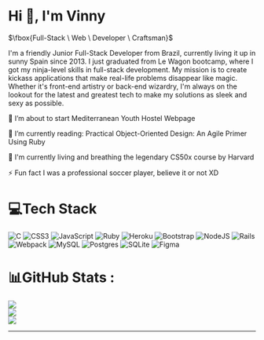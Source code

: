 <h1 align="left">Hi 👋, I'm Vinny</h1>

 $\fbox{Full-Stack \ Web \ Developer \ Craftsman}$

<p align="left">I'm a friendly Junior Full-Stack Developer from Brazil, currently living it up in sunny Spain since 2013. I just graduated from Le Wagon bootcamp, where I got my ninja-level skills in full-stack development. My mission is to create kickass applications that make real-life problems disappear like magic. Whether it's front-end artistry or back-end wizardry, I'm always on the lookout for the latest and greatest tech to make my solutions as sleek and sexy as possible.</p>

🔭 I’m about to start Mediterranean Youth Hostel Webpage

🌱 I’m currently reading: Practical Object-Oriented Design: An Agile Primer Using Ruby

🦾 I'm currently living and breathing the legendary CS50x course by Harvard

⚡ Fun fact I was a professional soccer player, believe it or not XD

# 💻Tech Stack
![C](https://img.shields.io/badge/c-%2300599C.svg?style=for-the-badge&logo=c&logoColor=white) ![CSS3](https://img.shields.io/badge/css3-%231572B6.svg?style=for-the-badge&logo=css3&logoColor=white) ![JavaScript](https://img.shields.io/badge/javascript-%23323330.svg?style=for-the-badge&logo=javascript&logoColor=%23F7DF1E) ![Ruby](https://img.shields.io/badge/ruby-%23CC342D.svg?style=for-the-badge&logo=ruby&logoColor=white) ![Heroku](https://img.shields.io/badge/heroku-%23430098.svg?style=for-the-badge&logo=heroku&logoColor=white) ![Bootstrap](https://img.shields.io/badge/bootstrap-%23563D7C.svg?style=for-the-badge&logo=bootstrap&logoColor=white) ![NodeJS](https://img.shields.io/badge/node.js-6DA55F?style=for-the-badge&logo=node.js&logoColor=white) ![Rails](https://img.shields.io/badge/rails-%23CC0000.svg?style=for-the-badge&logo=ruby-on-rails&logoColor=white) ![Webpack](https://img.shields.io/badge/webpack-%238DD6F9.svg?style=for-the-badge&logo=webpack&logoColor=black) ![MySQL](https://img.shields.io/badge/mysql-%2300f.svg?style=for-the-badge&logo=mysql&logoColor=white) ![Postgres](https://img.shields.io/badge/postgres-%23316192.svg?style=for-the-badge&logo=postgresql&logoColor=white) ![SQLite](https://img.shields.io/badge/sqlite-%2307405e.svg?style=for-the-badge&logo=sqlite&logoColor=white) 	![Figma](https://img.shields.io/badge/figma-%23F24E1E.svg?style=for-the-badge&logo=figma&logoColor=white)
# 📊GitHub Stats :
![](https://github-readme-stats.vercel.app/api?username=ViniciusBatestin&theme=radical&hide_border=false&include_all_commits=false&count_private=false)<br/>
![](https://github-readme-streak-stats.herokuapp.com/?user=ViniciusBatestin&theme=radical&hide_border=false)<br/>
![](https://github-readme-stats.vercel.app/api/top-langs/?username=ViniciusBatestin&theme=radical&hide_border=false&include_all_commits=false&count_private=false&layout=compact)

---

